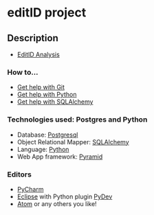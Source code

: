 # editID project

## Description

* [EditID Analysis](analysis.md)


### How to...

* [Get help with Git](help-git.md)
* [Get help with Python](help-python.md)
* [Get help with SQLAlchemy](help-sqlalchemy.md)


### Technologies used: Postgres and Python

* Database: [Postgresql](https://www.postgresql.org/)
* Object Relational Mapper: [SQLAlchemy](https://www.sqlalchemy.org/)
* Language: [Python](https://www.python.org/)
* Web App framework: [Pyramid](https://trypyramid.com/)


### Editors

* [PyCharm](https://www.jetbrains.com/pycharm/)
* [Eclipse](http://www.eclipse.org/) with Python plugin [PyDev](http://www.pydev.org/)
* [Atom](https://atom.io/) or any others you like!

